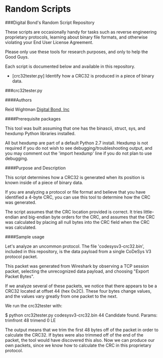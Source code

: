# Random Scripts

###Digital Bond's Random Script Repository

These scripts are occasionally handy for tasks such as reverse engineering proprietary protocols, learning about binary file formats, and otherwise violating your End User License Agreement.

Please only use these tools for research purposes, and only to help the Good Guys.

Each script is documented below and available in this repository.

* [crc32tester.py] Identify how a CRC32 is produced in a piece of binary data.

###crc32tester.py

####Authors

Reid Wightman [Digital Bond, Inc](http://www.digitalbond.com)

####Prerequisite packages

This tool was built assuming that one has the binascii, struct, sys, and
hexdump Python libraries installed.

All but hexdump are part of a default Python 2.7 install.  Hexdump
is not required if you do not wish to see debugging/troubleshooting
output, and you may comment out the 'import hexdump' line if you do not
plan to use debugging.

####Purpose and Description

This script determines how a CRC32 is generated when its position is known inside of a piece of binary data.

If you are analyzing a protocol or file format and believe that you have identified a 4-byte CRC, you can use this tool to determine how the CRC was generated.

The script assumes that the CRC location provided is correct. It tries little-endian and big-endian byte orders for the CRC, and assumes that the CRC was calculated by placing all null bytes into the CRC field when the CRC was calculated.

####Sample usage

Let's analyze an uncommon protocol.  The file 'codesysv3-crc32.bin', included
in this repository, is the data payload from a single CoDeSys V3 protocol
packet.

This packet was generated from Wireshark by observing a TCP session packet,
selecting the unrecognized data payload, and choosing "Export Packet Bytes".

If we analyze several of these packets, we notice that there appears to be a
CRC32 located at offset 44 (hex 0x2C).  These four bytes change values, and
the values vary greatly from one packet to the next.

We run the crc32tester with:

$ python crc32tester.py codesysv3-crc32.bin 44
Candidate found. Params: trimfront 48 trimend 0 LE

The output means that we trim the first 48 bytes off of the packet in order to
calculate the CRC32.  If bytes were also trimmed off of the end of the packet,
the tool would have discovered this also. Now we can produce our own packets,
since we know how to calculate the CRC in this proprietary protocol.

